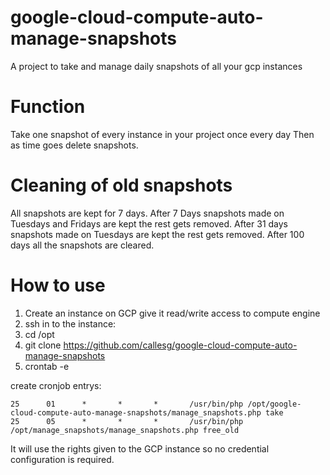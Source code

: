 # google-cloud-compute-auto-manage-snapshots
A project to take and manage daily snapshots of all your gcp instances

# Function
Take one snapshot of every instance in your project once every day
Then as time goes delete snapshots.

# Cleaning of old snapshots
All snapshots are kept for 7 days. After 7 Days snapshots made on Tuesdays and Fridays are kept the rest gets removed. After 31 days snapshots made on Tuesdays are kept the rest gets removed. After 100 days all the snapshots are cleared.

# How to use
1. Create an instance on GCP give it read/write access to compute engine
1. ssh in to the instance:
1. cd /opt
1. git clone https://github.com/callesg/google-cloud-compute-auto-manage-snapshots
1. crontab -e


create cronjob entrys:
```cronjob
25      01      *       *       *       /usr/bin/php /opt/google-cloud-compute-auto-manage-snapshots/manage_snapshots.php take
25      05      *       *       *       /usr/bin/php /opt/manage_snapshots/manage_snapshots.php free_old
```

It will use the rights given to the GCP instance so no credential configuration is required. 
